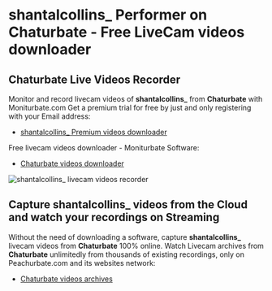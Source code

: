 # shantalcollins_ Performer on Chaturbate - Free LiveCam videos downloader

## Chaturbate Live Videos Recorder

Monitor and record livecam videos of **shantalcollins_** from **Chaturbate** with Moniturbate.com
Get a premium trial for free by just and only registering with your Email address:
* [shantalcollins_ Premium videos downloader](https://moniturbate.com/request-demo-licence-key.html)

Free livecam videos downloader - Moniturbate Software:
* [Chaturbate videos downloader](https://moniturbate.com/moniturbate-download-software.html)

![shantalcollins_ livecam videos recorder](https://peachurnet.com/templates/moniturbate-software.png)


## Capture shantalcollins_ videos from the Cloud and watch your recordings on Streaming

Without the need of downloading a software, capture **shantalcollins_** livecam videos from **Chaturbate** 100% online.
Watch Livecam archives from **Chaturbate** unlimitedly from thousands of existing recordings, only on Peachurbate.com and its websites network:
* [Chaturbate videos archives](https://peachurnet.com/)